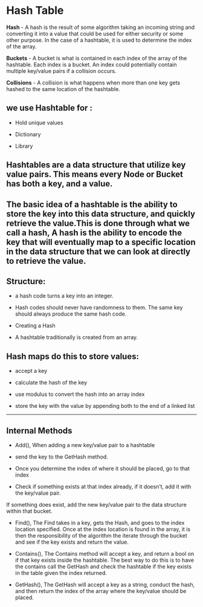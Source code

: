 # Hash Table
**Hash** - A hash is the result of some algorithm taking an incoming string and converting it into a value that could be used for either security or some other purpose. In the case of a hashtable, it is used to determine the index of the array.

**Buckets** - A bucket is what is contained in each index of the array of the hashtable. Each index is a bucket. An index could potentially contain multiple key/value pairs if a collision occurs.

**Collisions** - A collision is what happens when more than one key gets hashed to the same location of the hashtable.

## we use Hashtable for :

- Hold unique values

- Dictionary

- Library

Hashtables are a data structure that utilize key value pairs. This means every Node or Bucket has both a key, and a value.
-----

The basic idea of a hashtable is the ability to store the key into this data structure, and quickly retrieve the value.This is done through what we call a hash, A hash is the ability to encode the key that will eventually map to a specific location in the data structure that we can look at directly to retrieve the value.
-------
## Structure:

- a hash code turns a key into an integer.

- Hash codes should never have randomness to them. The same key should always produce the same hash code.

- Creating a Hash

- A hashtable traditionally is created from an array.

## Hash maps do this to store values:

- accept a key

- calculate the hash of the key

- use modulus to convert the hash into an array index

- store the key with the value by appending both to the end of a linked list
- ------

## Internal Methods

- Add(), When adding a new key/value pair to a hashtable

- send the key to the GetHash method.

- Once you determine the index of where it should be placed, go to that index

- Check if something exists at that index already, if it doesn’t, add it with the key/value pair.

If something does exist, add the new key/value pair to the data structure within that bucket.

- Find(), The Find takes in a key, gets the Hash, and goes to the index location specified. Once at the index location is found in the array, it is then the responsibility of the algorithm the iterate through the bucket and see if the key exists and return the value.

- Contains(), The Contains method will accept a key, and return a bool on if that key exists inside the hashtable. The best way to do this is to have the contains call the GetHash and check the hashtable if the key exists in the table given the index returned.

- GetHash(), The GetHash will accept a key as a string, conduct the hash, and then return the index of the array where the key/value should be placed.
